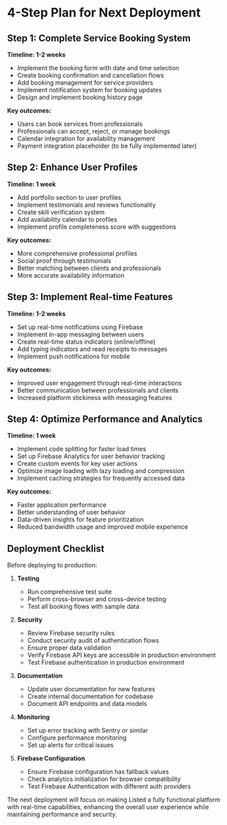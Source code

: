 # 4-Step Plan for Next Deployment

## Step 1: Complete Service Booking System
**Timeline: 1-2 weeks**

- Implement the booking form with date and time selection
- Create booking confirmation and cancellation flows
- Add booking management for service providers
- Implement notification system for booking updates
- Design and implement booking history page

**Key outcomes:**
- Users can book services from professionals
- Professionals can accept, reject, or manage bookings
- Calendar integration for availability management
- Payment integration placeholder (to be fully implemented later)

## Step 2: Enhance User Profiles
**Timeline: 1 week**

- Add portfolio section to user profiles
- Implement testimonials and reviews functionality
- Create skill verification system
- Add availability calendar to profiles
- Implement profile completeness score with suggestions

**Key outcomes:**
- More comprehensive professional profiles
- Social proof through testimonials
- Better matching between clients and professionals
- More accurate availability information

## Step 3: Implement Real-time Features
**Timeline: 1-2 weeks**

- Set up real-time notifications using Firebase
- Implement in-app messaging between users
- Create real-time status indicators (online/offline)
- Add typing indicators and read receipts to messages
- Implement push notifications for mobile

**Key outcomes:**
- Improved user engagement through real-time interactions
- Better communication between professionals and clients
- Increased platform stickiness with messaging features

## Step 4: Optimize Performance and Analytics
**Timeline: 1 week**

- Implement code splitting for faster load times
- Set up Firebase Analytics for user behavior tracking
- Create custom events for key user actions
- Optimize image loading with lazy loading and compression
- Implement caching strategies for frequently accessed data

**Key outcomes:**
- Faster application performance
- Better understanding of user behavior
- Data-driven insights for feature prioritization
- Reduced bandwidth usage and improved mobile experience

## Deployment Checklist

Before deploying to production:

1. **Testing**
   - Run comprehensive test suite
   - Perform cross-browser and cross-device testing
   - Test all booking flows with sample data

2. **Security**
   - Review Firebase security rules
   - Conduct security audit of authentication flows
   - Ensure proper data validation
   - Verify Firebase API keys are accessible in production environment
   - Test Firebase authentication in production environment

3. **Documentation**
   - Update user documentation for new features
   - Create internal documentation for codebase
   - Document API endpoints and data models

4. **Monitoring**
   - Set up error tracking with Sentry or similar
   - Configure performance monitoring
   - Set up alerts for critical issues

5. **Firebase Configuration**
   - Ensure Firebase configuration has fallback values
   - Check analytics initialization for browser compatibility
   - Test Firebase Authentication with different auth providers

The next deployment will focus on making Listed a fully functional platform with real-time capabilities, enhancing the overall user experience while maintaining performance and security.